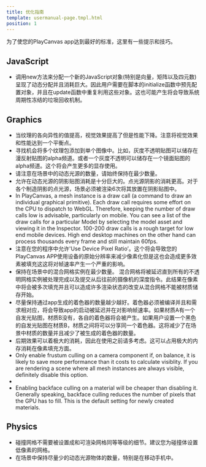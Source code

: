 ```yaml
---
title: 优化指南
template: usermanual-page.tmpl.html
position: 1
---
```


为了使您的PlayCanvas app达到最好的标准，这里有一些提示和技巧。

## JavaScript

* 调用new方法来分配一个新的JavaScript对象(特别是向量，矩阵以及四元数)呈现了动态分配并且消耗巨大。因此用户需要在脚本的initialize函数中预先配置对象，并且在update函数中重复利用这些对象。这也可能产生将会导致系统周期性冻结的垃圾回收机制。

## Graphics

* 当纹理的各向异性的值提高，视觉效果提高了但是性能下降。注意将视觉效果和性能达到一个平衡点。
* 寻找机会将多个纹理包添加到单个图像中。比如，灰度不透明贴图可以储存在漫反射贴图的alpha频道。或者一个灰度不透明可以储存在一个镜面贴图的alpha频道。这个将会产生更多的显存使用。
* 请注意在场景中的动态光源的数量，请始终保持在最少数量。
* 允许在动态光源的阴影贴图消耗是十分巨大的。点光源阴影的消耗更高。对于各个制造阴影的点光源，场景必须被渲染6次将其放置在阴影贴图中。
* In PlayCanvas, a mesh instance is a draw call (a command to draw an individual graphical primitive). Each draw call requires some effort on the CPU to dispatch to WebGL. Therefore, keeping the number of draw calls low is advisable, particularly on mobile. You can see a list of the draw calls for a particular Model by selecting the model asset and viewing it in the Inspector. 100-200 draw calls is a rough target for low end mobile devices. High end desktop machines on the other hand can process thousands every frame and still maintain 60fps.
* 注意在您的程序中允许'Use Device Pixel Ratio’。这个将会导致您的PlayCanvas APP使用设备的原始分辨率来减少像素化但是这也会造成更多效素被填充这这将对帧速率产生一个严重的影响。
* 保持在场景中的混合网格实例在最少数量。 混合网格将被延迟直到所有的不透明网格实例被处理完成以及提交从后往前的摄像机的深度指令。此结果在像素中将会被多次填充并且可以造成许多渲染状态的改变从混合网格不能被材质储存开始。
* 尽量保持通过app生成的着色器的数量越少越好。着色器必须被编译并且和需求相对应，将会导致app的启动被延迟并在对影响帧速率。如果材质A有一个自发光贴图，材质B没有，各自的着色器将会被产生。如果用户设置一个黑色的自发光贴图在材质B，材质之间将可以分享同一个着色器。这将减少了在场景中材质的数量并且减少了被生成的着色器的数量。
* 后期效果可以着极大的消耗，因此在使用之前请多考虑。这可以占用极大的内存消耗在像素填充方面。
* Only enable frustum culling on a camera component if, on balance, it is likely to save more performance than it costs to calculate visiblity. If you are rendering a scene where all mesh instances are always visible, definitely disable this option.
* 
* Enabling backface culling on a material will be cheaper than disabling it. Generally speaking, backface culling reduces the number of pixels that the GPU has to fill. This is the default setting for newly created materials.

## Physics

* 碰撞网格不需要被设置成和可渲染网格同等等级的细节。建议您为碰撞体设置低像素的网格。
* 在场景中保持尽量少的动态光源物体的数量，特别是在移动手机中。


